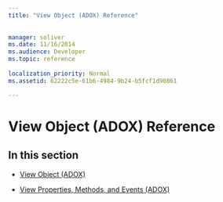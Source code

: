 ```yaml
---
title: "View Object (ADOX) Reference"
 
 
manager: soliver
ms.date: 11/16/2014
ms.audience: Developer
ms.topic: reference
  
localization_priority: Normal
ms.assetid: 62222c5e-61b6-4984-9b24-b5fcf1d90861

---
```


# View Object (ADOX) Reference

## In this section

- [View Object (ADOX)](view-object-adox.md)
    
- [View Properties, Methods, and Events (ADOX)](view-properties-methods-and-events-adox.md)
    

